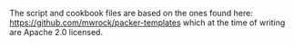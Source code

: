 The script and cookbook files are based on the ones found here: https://github.com/mwrock/packer-templates which at the
time of writing are Apache 2.0 licensed.
